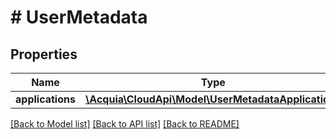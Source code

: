 # # UserMetadata

## Properties

Name | Type | Description | Notes
------------ | ------------- | ------------- | -------------
**applications** | [**\Acquia\CloudApi\Model\UserMetadataApplications**](UserMetadataApplications.md) |  | [optional]

[[Back to Model list]](../../README.md#models) [[Back to API list]](../../README.md#endpoints) [[Back to README]](../../README.md)
